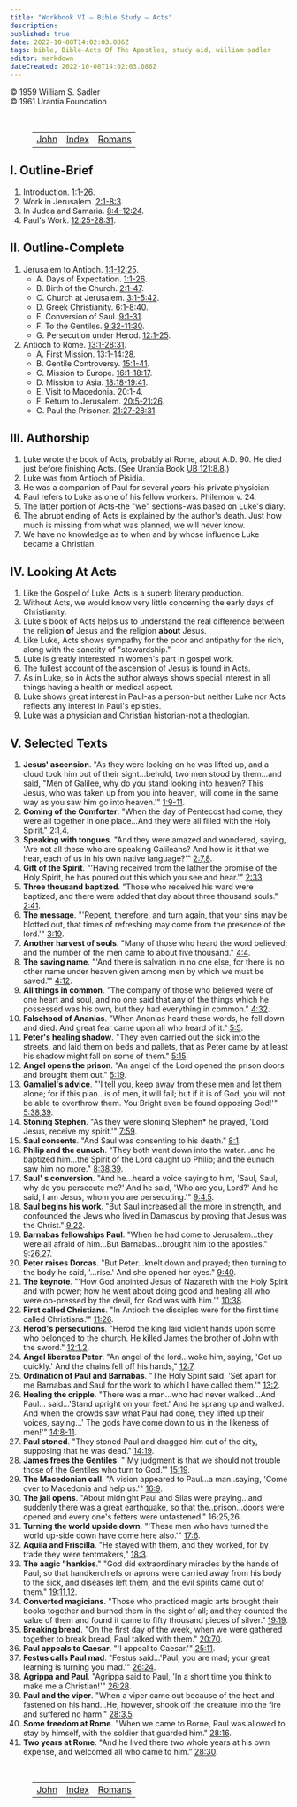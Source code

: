 ```yaml
---
title: "Workbook VI — Bible Study — Acts"
description: 
published: true
date: 2022-10-08T14:02:03.086Z
tags: bible, Bible—Acts Of The Apostles, study aid, william sadler
editor: markdown
dateCreated: 2022-10-08T14:02:03.086Z
---
```


<p class="v-card v-sheet theme--light grey lighten-3 px-2">© 1959 William S. Sadler<br>© 1961 Urantia Foundation</p>

<br>

<figure class="table chapter-navigator">
	<table>
		<tbody>
		<tr>
			<td><a href="/en/article/William_S_Sadler/Workbook_6_Bible_Study/Study_2_4_John">John</a></td>
			<td><a href="/en/article/William_S_Sadler/Workbook_6_Bible_Study/Index">Index</a></td>
			<td><a href="/en/article/William_S_Sadler/Workbook_6_Bible_Study/Study_2_6_Romans">Romans</a></td>
		</tr>
		</tbody>
	</table>
</figure>

## I. Outline-Brief

1. Introduction. [1:1-26](/en/Bible/Acts_of_the_Apostles/1#v1).
2. Work in Jerusalem. [2:1-8:3](/en/Bible/Acts_of_the_Apostles/2#v1).
3. In Judea and Samaria. [8:4-12:24](/en/Bible/Acts_of_the_Apostles/8#v4).
4. Paul's Work. [12:25-28:31](/en/Bible/Acts_of_the_Apostles/12#v25).

## II. Outline-Complete

1. Jerusalem to Antioch. [1:1-12:25](/en/Bible/Acts_of_the_Apostles/1#v1).
	- A. Days of Expectation. [1:1-26](/en/Bible/Acts_of_the_Apostles/1#v1).
	- B. Birth of the Church. [2:1-47](/en/Bible/Acts_of_the_Apostles/2#v1).
	- C. Church at Jerusalem. [3:1-5:42](/en/Bible/Acts_of_the_Apostles/3#v1).
	- D. Greek Christianity. [6:1-8:40](/en/Bible/Acts_of_the_Apostles/6#v1).
	- E. Conversion of Saul. [9:1-31](/en/Bible/Acts_of_the_Apostles/9#v1).
	- F. To the Gentiles. [9:32-11:30](/en/Bible/Acts_of_the_Apostles/9#v32).
	- G. Persecution under Herod. [12:1-25](/en/Bible/Acts_of_the_Apostles/12#v1).
2. Antioch to Rome. [13:1-28:31](/en/Bible/Acts_of_the_Apostles/13#v1).
	- A. First Mission. [13:1-14:28](/en/Bible/Acts_of_the_Apostles/13#v1).
	- B. Gentile Controversy. [15:1-41](/en/Bible/Acts_of_the_Apostles/15#v1).
	- C. Mission to Europe. [16:1-18:17](/en/Bible/Acts_of_the_Apostles/16#v1).
	- D. Mission to Asia. [18:18-19:41](/en/Bible/Acts_of_the_Apostles/18#v18).
	- E. Visit to Macedonia. 20:1-4.
	- F. Return to Jerusalem. [20:5-21:26](/en/Bible/Acts_of_the_Apostles/20#v5).
	- G. Paul the Prisoner. [21:27-28:31](/en/Bible/Acts_of_the_Apostles/21#v27).

## III. Authorship

1. Luke wrote the book of Acts, probably at Rome, about A.D. 90. He died just before finishing Acts. (See Urantia Book <a id="s54_119"></a>[UB 121:8.8](/en/The_Urantia_Book/121#p8_8).)
2. Luke was from Antioch of Pisidia.
3. He was a companion of Paul for several years-his private physician.
4. Paul refers to Luke as one of his fellow workers. Philemon v. 24.
5. The latter portion of Acts-the "we" sections-was based on Luke's diary.
6. The abrupt ending of Acts is explained by the author's death. Just how much is missing from what was planned, we will never know.
7. We have no knowledge as to when and by whose influence Luke became a Christian.

## IV. Looking At Acts

1. Like the Gospel of Luke, Acts is a superb literary production.
2. Without Acts, we would know very little concerning the early days of Christianity.
3. Luke's book of Acts helps us to understand the real difference between the religion **of** Jesus and the religion **about** Jesus.
4. Like Luke, Acts shows sympathy for the poor and antipathy for the rich, along with the sanctity of "stewardship."
5. Luke is greatly interested in women's part in gospel work.
6. The fullest account of the ascension of Jesus is found in Acts.
7. As in Luke, so in Acts the author always shows special interest in all things having a health or medical aspect.
8. Luke shows great interest in Paul-as a person-but neither Luke nor Acts reflects any interest in Paul's epistles.
9. Luke was a physician and Christian historian-not a theologian.

## V. Selected Texts

1. **Jesus' ascension**. "As they were looking on he was lifted up, and a cloud took him out of their sight...behold, two men stood by them...and said, "Men of Galilee, why do you stand looking into heaven? This Jesus, who was taken up from you into heaven, will come in the same way as you saw him go into heaven.'" [1:9-11](/en/Bible/Acts_of_the_Apostles/1#v9).
2. **Coming of the Comforter**. "When the day of Pentecost had come, they were all together in one place...And they were all filled with the Holy Spirit." [2:1,4](/en/Bible/Acts_of_the_Apostles/2#v1).
3. **Speaking with tongues**. "And they were amazed and wondered, saying, 'Are not all these who are speaking Galileans? And how is it that we hear, each of us in his own native language?'" [2:7,8](/en/Bible/Acts_of_the_Apostles/2#v7).
4. **Gift of the Spirit**. "'Having received from the lather the promise of the Holy Spirit, he has poured out this which you see and hear.'" [2:33](/en/Bible/Acts_of_the_Apostles/2#v33).
5. **Three thousand baptized**. "Those who received his ward were baptized, and there were added that day about three thousand souls." [2:41](/en/Bible/Acts_of_the_Apostles/2#v41).
6. **The message**. "'Repent, therefore, and turn again, that your sins may be blotted out, that times of refreshing may come from the presence of the lord.'" [3:19](/en/Bible/Acts_of_the_Apostles/3#v19).
7. **Another harvest of souls**. "Many of those who heard the word believed; and the number of the men came to about five thousand." [4:4](/en/Bible/Acts_of_the_Apostles/4#v4).
8. **The saving name**. "'And there is salvation in no one else, for there is no other name under heaven given among men by which we must be saved.'" [4:12](/en/Bible/Acts_of_the_Apostles/4#v12).
9. **All things in common**. "The company of those who believed were of one heart and soul, and no one said that any of the things which he possessed was his own, but they had everything in common." [4:32](/en/Bible/Acts_of_the_Apostles/4#v32).
10. **Falsehood of Ananias**. "When Ananias heard these words, he fell down and died. And great fear came upon all who heard of it." [5:5](/en/Bible/Acts_of_the_Apostles/5#v5).
11. **Peter's healing shadow**. "They even carried out the sick into the streets, and laid them on beds and pallets, that as Peter came by at least his shadow might fall on some of them." [5:15](/en/Bible/Acts_of_the_Apostles/5#v15).
12. **Angel opens the prison**. "An angel of the Lord opened the prison doors and brought them out." [5:19](/en/Bible/Acts_of_the_Apostles/5#v19).
13. **Gamaliel's advice**. "'I tell you, keep away from these men and let them alone; for if this plan...is of men, it will fail; but if it is of God, you will not be able to overthrow them. You Bright even be found opposing God!'" [5:38,39](/en/Bible/Acts_of_the_Apostles/5#v38).
14. **Stoning Stephen**. "As they were stoning Stephen\* he prayed, 'Lord Jesus, receive my spirit.'" [7:59](/en/Bible/Acts_of_the_Apostles/7#v59).
15. **Saul consents**. "And Saul was consenting to his death." [8:1](/en/Bible/Acts_of_the_Apostles/8#v1).
16. **Philip and the eunuch**. "They both went down into the water...and he baptized him...the Spirit of the Lord caught up Philip; and the eunuch saw him no more." [8:38,39](/en/Bible/Acts_of_the_Apostles/8#v38).
17. **Saul' s conversion**. "And he...heard a voice saying to him, 'Saul, Saul, why do you persecute me?' And he said, 'Who are you, Lord?' And he said, I am Jesus, whom you are persecuting.'" [9:4,5](/en/Bible/Acts_of_the_Apostles/9#v4).
18. **Saul begins his work**. "But Saul increased all the more in strength, and confounded the Jews who lived in Damascus by proving that Jesus was the Christ." [9:22](/en/Bible/Acts_of_the_Apostles/9#v22).
19. **Barnabas fellowships Paul**. "When he had come to Jerusalem...they were all afraid of him...But Barnabas...brought him to the apostles." [9:26,27](/en/Bible/Acts_of_the_Apostles/9#v26).
20. **Peter raises Dorcas**. "But Peter...knelt down and prayed; then turning to the body he said, '...rise.' And she opened her eyes." [9:40](/en/Bible/Acts_of_the_Apostles/9#v40).
21. **The keynote**. "'How God anointed Jesus of Nazareth with the Holy Spirit and with power; how he went about doing good and healing all who were op-pressed by the devil, for God was with him.'" [10:38](/en/Bible/Acts_of_the_Apostles/10#v38).
22. **First called Christians**. "In Antioch the disciples were for the first time called Christians.'" [11:26](/en/Bible/Acts_of_the_Apostles/11#v26).
23. **Herod's persecutions**. "Herod the king laid violent hands upon some who belonged to the church. He killed James the brother of John with the sword." [12:1,2](/en/Bible/Acts_of_the_Apostles/12#v1).
24. **Angel liberates Peter**. "An angel of the lord...woke him, saying, 'Get up quickly.' And the chains fell off his hands," [12:7](/en/Bible/Acts_of_the_Apostles/12#v7).
25. **Ordination of Paul and Barnabas**. "The Holy Spirit said, 'Set apart for me Barnabas and Saul for the work to which I have called them.'" [13:2](/en/Bible/Acts_of_the_Apostles/13#v2).
26. **Healing the cripple**. "There was a man...who had never walked...And Paul... said...'Stand upright on your feet.' And he sprang up and walked. And when the crowds saw what Paul had done, they lifted up their voices, saying...' The gods have come down to us in the likeness of men!'" [14:8-11](/en/Bible/Acts_of_the_Apostles/14#v8).
27. **Paul stoned**. "They stoned Paul and dragged him out of the city, supposing that he was dead." [14:19](/en/Bible/Acts_of_the_Apostles/14#v19).
28. **James frees the Gentiles**. "'My judgment is that we should not trouble those of the Gentiles who turn to God.'" [15:19](/en/Bible/Acts_of_the_Apostles/15#v19).
29. **The Macedonian call**. "A vision appeared to Paul...a man..saying, 'Come over to Macedonia and help us.'" [16:9](/en/Bible/Acts_of_the_Apostles/16#v9).
30. **The jail opens**. "About midnight Paul and Silas were praying...and suddenly there was a great earthquake, so that the..prison...doors were opened and every one's fetters were unfastened." 16;25,26.
31. **Turning the world upside down**. "'These men who have turned the world up-side down have come here also.'" [17:6](/en/Bible/Acts_of_the_Apostles/17#v6).
32. **Aquila and Friscilla**. "He stayed with them, and they worked, for by trade they were tentmakers," [18:3](/en/Bible/Acts_of_the_Apostles/18#v3).
33. **The aagic "hankies**." "God did extraordinary miracles by the hands of Paul, so that handkerchiefs or aprons were carried away from his body to the sick, and diseases left them, and the evil spirits came out of them." [19:11,12](/en/Bible/Acts_of_the_Apostles/19#v11).
34. **Converted magicians**. "Those who practiced magic arts brought their books together and burned them in the sight of all; and they counted the value of them and found it came to fifty thousand pieces of silver." [19:19](/en/Bible/Acts_of_the_Apostles/19#v19).
35. **Breaking bread**. "On the first day of the week, when we were gathered together to break bread, Paul talked with them." [20:70](/en/Bible/Acts_of_the_Apostles/20#v70).
36. **Paul appeals to Caesar**. "'I appeal to Caesar.'" [25:11](/en/Bible/Acts_of_the_Apostles/25#v11).
37. **Festus calls Paul mad**. "Festus said...'Paul, you are mad; your great learning is turning you mad.'" [26:24](/en/Bible/Acts_of_the_Apostles/26#v24).
38. **Agrippa and Paul**. "Agrippa said to Paul, 'In a short time you think to make me a Christian!'" [26:28](/en/Bible/Acts_of_the_Apostles/26#v28).
39. **Paul and the viper**. "When a viper came out because of the heat and fastened on his hand...He, however, shook off the creature into the fire and suffered no harm." [28:3,5](/en/Bible/Acts_of_the_Apostles/28#v3).
40. **Some freedom at Rome**. "When we came to Borne, Paul was allowed to stay by himself, with the soldier that guarded him." [28:16](/en/Bible/Acts_of_the_Apostles/28#v16).
41. **Two years at Rome**. "And he lived there two whole years at his own expense, and welcomed all who came to him." [28:30](/en/Bible/Acts_of_the_Apostles/28#v30).


<br>

<figure class="table chapter-navigator">
	<table>
		<tbody>
		<tr>
			<td><a href="/en/article/William_S_Sadler/Workbook_6_Bible_Study/Study_2_4_John">John</a></td>
			<td><a href="/en/article/William_S_Sadler/Workbook_6_Bible_Study/Index">Index</a></td>
			<td><a href="/en/article/William_S_Sadler/Workbook_6_Bible_Study/Study_2_6_Romans">Romans</a></td>
		</tr>
		</tbody>
	</table>
</figure>